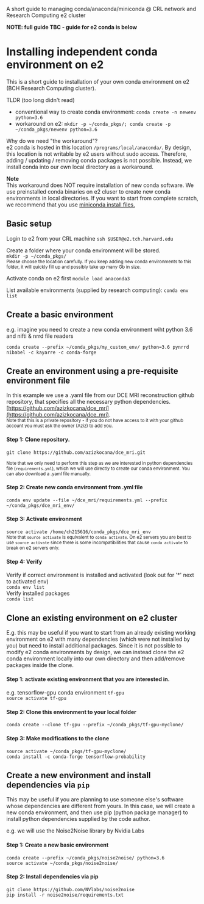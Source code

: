 A short guide to managing conda/anaconda/miniconda @ CRL network and Research Computing e2 cluster

**NOTE: full guide TBC - guide for e2 conda is below**

# Installing independent conda environment on e2

This is a short guide to installation of your own conda environment on e2 (BCH Research Computing cluster). 

TLDR (too long didn't read)
- conventional way to create conda environment: `conda create -n newenv python=3.6`
- workaround on e2: `mkdir -p ~/conda_pkgs/; conda create -p ~/conda_pkgs/newenv python=3.6`

Why do we need "the workaround"?  
e2 conda is hosted in this location `/programs/local/anaconda/`. By design, this location is not writable by e2 users without sudo access. Therefore, adding / updating / removing conda packages is not possible. Instead, we install conda into our own local directory as a workaround. 

**Note**  
This workaround does NOT require installation of new conda software. We use preinstalled conda binaries on e2 cluser to create new conda environments in local directories. If you want to start from complete scratch, we recommend that you use [miniconda install files.](https://docs.conda.io/en/latest/miniconda.html) 

## Basic setup 
Login to e2 from your CRL machine
`ssh $USER@e2.tch.harvard.edu`

Create a folder where your conda environment will be stored.  
`mkdir -p ~/conda_pkgs/`  
<sub>Please choose the location carefully. If you keep adding new conda environments to this folder, it will quickly fill up and possibly take up many Gb in size.</sub>

Activate conda on e2 first
`module load anaconda3` 

List available environments (supplied by research computing): 
`conda env list` 

## Create a basic environment 
e.g. imagine you need to create a new conda environment wiht python 3.6 and nifti & nrrd file readers 

`conda create --prefix ~/conda_pkgs/my_custom_env/ python=3.6 pynrrd nibabel -c kayarre -c conda-forge`

## Create an environment using a pre-requisite environment file 
In this example we use a .yaml file from our DCE MRI reconstruction github repository, that specifies all the necessary python dependencies. [https://github.com/azizkocana/dce_mri](https://github.com/azizkocana/dce_mri).   
<sub>Note that this is a private repository - if you do not have access to it with your github account you must ask the owner (Aziz) to add you. </sub> 

#### Step 1: Clone repository.  

`git clone https://github.com/azizkocana/dce_mri.git`

<sub> Note that we only need to perform this step as we are interested in python dependencies file (`requirements.yml`), which we will use directly to create our conda environment. You can also download a .yaml file manually. </sub>

#### Step 2: Create new conda environment from .yml file 
`conda env update --file ~/dce_mri/requirements.yml --prefix ~/conda_pkgs/dce_mri_env/`

#### Step 3: Activate environment 
`source activate /home/ch215616/conda_pkgs/dce_mri_env`  
<sub> Note that `source activate` is equivalent to `conda activate`. On e2 servers you are best to use `source activate` since there is some incompatibilities that cause `conda activate` to break on e2 servers only. </sub>

#### Step 4: Verify 
Verify if correct environment is installed and activated (look out for '*' next to activated env)  
`conda env list`  
Verify installed packages  
`conda list`

## Clone an existing environment on e2 cluster 
E.g. this may be useful if you want to start from an already existing working environment on e2 with many dependencies (which were not installed by you) but need to install additional packages. Since it is not possible to modify e2 conda environments by design, we can instead clone the e2 conda environment locally into our own directory and then add/remove packages inside the clone. 

#### Step 1: activate existing environment that you are interested in. 
e.g. tensorflow-gpu conda environment `tf-gpu`   
`source activate tf-gpu `

#### Step 2: Clone this environment to your local folder 
`conda create --clone tf-gpu --prefix ~/conda_pkgs/tf-gpu-myclone/`

####  Step 3: Make modifications to the clone 
`source activate ~/conda_pkgs/tf-gpu-myclone/`   
`conda install -c conda-forge tensorflow-probability`

## Create a new environment and install dependencies via `pip`
This may be useful if you are planning to use someone else's software whose dependencies are different from yours. In this case, we will create a new conda environment, and then use pip (python package manager) to install python dependencies supplied by the code author. 

e.g. we will use the Noise2Noise library by Nvidia Labs 

#### Step 1: Create a new basic environment 
`conda create --prefix ~/conda_pkgs/noise2noise/ python=3.6`  
`source activate ~/conda_pkgs/noise2noise/`

#### Step 2: Install dependencies via pip 
`git clone https://github.com/NVlabs/noise2noise`   
`pip install -r noise2noise/requirements.txt`




